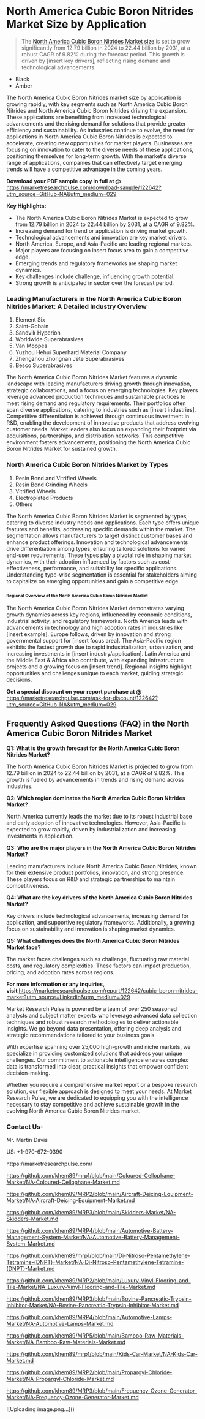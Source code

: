 <h1>North America Cubic Boron Nitrides Market&nbsp;Size by Application</h1><blockquote><p>The <a href="https://marketresearchpulse.com/download-sample/122642?utm_source=GitHub-NA&amp;utm_medium=029">North America Cubic Boron Nitrides Market size</a> is set to grow significantly from 12.79 billion in 2024 to 22.44 billion by 2031, at a robust CAGR of 9.82% during the forecast period. This growth is driven by [insert key drivers], reflecting rising demand and technological advancements.</p></blockquote><ul><li>Black <li> Amber</li></ul><p>The North America Cubic Boron Nitrides market size by application is growing rapidly, with key segments such as North America Cubic Boron Nitrides and North America Cubic Boron Nitrides driving the expansion. These applications are benefiting from increased technological advancements and the rising demand for solutions that provide greater efficiency and sustainability. As industries continue to evolve, the need for applications in North America Cubic Boron Nitrides is expected to accelerate, creating new opportunities for market players. Businesses are focusing on innovation to cater to the diverse needs of these applications, positioning themselves for long-term growth. With the market's diverse range of applications, companies that can effectively target emerging trends will have a competitive advantage in the coming years.</p><p><strong>Download your PDF sample copy in full at @ </strong><a href="https://marketresearchpulse.com/download-sample/122642?utm_source=GitHub-NA&amp;utm_medium=029">https://marketresearchpulse.com/download-sample/122642?utm_source=GitHub-NA&amp;utm_medium=029</a></p><p><strong>Key Highlights: </strong></p><ul><li>The North America Cubic Boron Nitrides Market is expected to grow from 12.79 billion in 2024 to 22.44 billion by 2031, at a CAGR of 9.82%.</li><li>Increasing demand for trend or application is driving market growth.</li><li>Technological advancements and innovation are key market drivers.</li><li>North America, Europe, and Asia-Pacific are leading regional markets.</li><li>Major players are focusing on insert focus area to gain a competitive edge.</li><li>Emerging trends and regulatory frameworks are shaping market dynamics.</li><li>Key challenges include challenge, influencing growth potential.</li><li>Strong growth is anticipated in sector over the forecast period.</li></ul><h3>Leading Manufacturers in the North America Cubic Boron Nitrides Market: A Detailed Industry Overview</h3><ol><li>Element Six</li><li>Saint-Gobain</li><li>Sandvik Hyperion</li><li>Worldwide Superabrasives</li><li>Van Moppes</li><li>Yuzhou Hehui Superhard Material Company</li><li>Zhengzhou Zhongnan Jete Superabrasives</li><li>Besco Superabrasives</li></ol><div class="flex max-w-full flex-col flex-grow"><div class="min-h-8 text-message flex w-full flex-col items-end gap-2 whitespace-normal break-words [.text-message+&amp;]:mt-5" dir="auto" data-message-author-role="assistant" data-message-id="fd8432e4-4910-450d-b182-61b7bfb0a01f" data-message-model-slug="gpt-4o"><div class="flex w-full flex-col gap-1 empty:hidden first:pt-[3px]"><div class="markdown prose w-full break-words dark:prose-invert light"><p>The North America Cubic Boron Nitrides Market features a dynamic landscape with leading manufacturers driving growth through innovation, strategic collaborations, and a focus on emerging technologies. Key players leverage advanced production techniques and sustainable practices to meet rising demand and regulatory requirements. Their portfolios often span diverse applications, catering to industries such as [insert industries]. Competitive differentiation is achieved through continuous investment in R&amp;D, enabling the development of innovative products that address evolving customer needs. Market leaders also focus on expanding their footprint via acquisitions, partnerships, and distribution networks. This competitive environment fosters advancements, positioning the North America Cubic Boron Nitrides Market for sustained growth.</p></div></div></div></div><h3>North America Cubic Boron Nitrides Market by Types</h3><ol><li>Resin Bond and Vitrified Wheels <li> Resin Bond Grinding Wheels <li> Vitrified Wheels <li> Electroplated Products <li> Others</li></ol><div class="flex max-w-full flex-col flex-grow"><div class="min-h-8 text-message flex w-full flex-col items-end gap-2 whitespace-normal break-words [.text-message+&amp;]:mt-5" dir="auto" data-message-author-role="assistant" data-message-id="084470be-0bb7-4664-bddf-5156b4f41249" data-message-model-slug="gpt-4o-mini"><div class="flex w-full flex-col gap-1 empty:hidden first:pt-[3px]"><div class="markdown prose w-full break-words dark:prose-invert light"><p>The North America Cubic Boron Nitrides Market is segmented by types, catering to diverse industry needs and applications. Each type offers unique features and benefits, addressing specific demands within the market. The segmentation allows manufacturers to target distinct customer bases and enhance product offerings. Innovation and technological advancements drive differentiation among types, ensuring tailored solutions for varied end-user requirements. These types play a pivotal role in shaping market dynamics, with their adoption influenced by factors such as cost-effectiveness, performance, and suitability for specific applications. Understanding type-wise segmentation is essential for stakeholders aiming to capitalize on emerging opportunities and gain a competitive edge.</p></div></div></div></div><h3><span style="font-size: 11px;">Regional Overview of the North America Cubic Boron Nitrides Market</span></h3><div class="flex max-w-full flex-col flex-grow"><div class="min-h-8 text-message flex w-full flex-col items-end gap-2 whitespace-normal break-words [.text-message+&amp;]:mt-5" dir="auto" data-message-author-role="assistant" data-message-id="e9038762-ce64-4e30-91c9-9bd413514231" data-message-model-slug="gpt-4o-mini"><div class="flex w-full flex-col gap-1 empty:hidden first:pt-[3px]"><div class="markdown prose w-full break-words dark:prose-invert light"><p>The North America Cubic Boron Nitrides Market demonstrates varying growth dynamics across key regions, influenced by economic conditions, industrial activity, and regulatory frameworks. North America leads with advancements in technology and high adoption rates in industries like [insert example]. Europe follows, driven by innovation and strong governmental support for [insert focus area]. The Asia-Pacific region exhibits the fastest growth due to rapid industrialization, urbanization, and increasing investments in [insert industry/application]. Latin America and the Middle East &amp; Africa also contribute, with expanding infrastructure projects and a growing focus on [insert trend]. Regional insights highlight opportunities and challenges unique to each market, guiding strategic decisions.</p></div></div></div></div><p><strong>Get a special discount on your report purchase at @ </strong><a href="https://marketresearchpulse.com/ask-for-discount/122642?utm_source=GitHub-NA&amp;utm_medium=029">https://marketresearchpulse.com/ask-for-discount/122642?utm_source=GitHub-NA&amp;utm_medium=029</a></p><h2>Frequently Asked Questions (FAQ) in the North America Cubic Boron Nitrides Market</h2><p><strong>Q1: What is the growth forecast for the North America Cubic Boron Nitrides Market?</strong></p><p>The North America Cubic Boron Nitrides Market is projected to grow from 12.79 billion in 2024 to 22.44 billion by 2031, at a CAGR of 9.82%. This growth is fueled by advancements in trends and rising demand across industries.</p><p><strong>Q2: Which region dominates the North America Cubic Boron Nitrides Market?</strong></p><p>North America currently leads the market due to its robust industrial base and early adoption of innovative technologies. However, Asia-Pacific is expected to grow rapidly, driven by industrialization and increasing investments in application.</p><p><strong>Q3: Who are the major players in the North America Cubic Boron Nitrides Market?</strong></p><p>Leading manufacturers include North America Cubic Boron Nitrides, known for their extensive product portfolios, innovation, and strong presence. These players focus on R&amp;D and strategic partnerships to maintain competitiveness.</p><p><strong>Q4: What are the key drivers of the North America Cubic Boron Nitrides Market?</strong></p><p>Key drivers include technological advancements, increasing demand for application, and supportive regulatory frameworks. Additionally, a growing focus on sustainability and innovation is shaping market dynamics.</p><p><strong>Q5: What challenges does the North America Cubic Boron Nitrides Market face?</strong></p><p>The market faces challenges such as challenge, fluctuating raw material costs, and regulatory complexities. These factors can impact production, pricing, and adoption rates across regions.</p><p><strong>For more information or any inquiries, visit&nbsp;</strong><a href="https://marketresearchpulse.com/report/122642/cubic-boron-nitrides-market?utm_source=Linkedin&utm_medium=029">https://marketresearchpulse.com/report/122642/cubic-boron-nitrides-market?utm_source=Linkedin&utm_medium=029</a></p><p>Market Research Pulse is powered by a team of over 250 seasoned analysts and subject matter experts who leverage advanced data collection techniques and robust research methodologies to deliver actionable insights. We go beyond data presentation, offering deep analysis and strategic recommendations tailored to your business goals.</p><p>With expertise spanning over 25,000 high-growth and niche markets, we specialize in providing customized solutions that address your unique challenges. Our commitment to actionable intelligence ensures complex data is transformed into clear, practical insights that empower confident decision-making.</p><p>Whether you require a comprehensive market report or a bespoke research solution, our flexible approach is designed to meet your needs. At Market Research Pulse, we are dedicated to equipping you with the intelligence necessary to stay competitive and achieve sustainable growth in the evolving North America Cubic Boron Nitrides market.</p><h3><strong>Contact Us-</strong></h3><p>Mr. Martin Davis</p><p>US: +1-970-672-0390</p><p>https://marketresearchpulse.com/</p><p><a href="https://github.com/khem89/mrp1/blob/main/Coloured-Cellophane-Market/NA-Coloured-Cellophane-Market.md">https://github.com/khem89/mrp1/blob/main/Coloured-Cellophane-Market/NA-Coloured-Cellophane-Market.md</a></p><p><a href="https://github.com/khem89/MRP2/blob/main/Aircraft-Deicing-Equipment-Market/NA-Aircraft-Deicing-Equipment-Market.md">https://github.com/khem89/MRP2/blob/main/Aircraft-Deicing-Equipment-Market/NA-Aircraft-Deicing-Equipment-Market.md</a></p><p><a href="https://github.com/khem89/MRP3/blob/main/Skidders-Market/NA-Skidders-Market.md">https://github.com/khem89/MRP3/blob/main/Skidders-Market/NA-Skidders-Market.md</a></p><p><a href="https://github.com/khem89/MRP4/blob/main/Automotive-Battery-Management-System-Market/NA-Automotive-Battery-Management-System-Market.md">https://github.com/khem89/MRP4/blob/main/Automotive-Battery-Management-System-Market/NA-Automotive-Battery-Management-System-Market.md</a></p><p><a href="https://github.com/khem89/mrp1/blob/main/Di-Nitroso-Pentamethylene-Tetramine-(DNPT)-Market/NA-Di-Nitroso-Pentamethylene-Tetramine-(DNPT)-Market.md">https://github.com/khem89/mrp1/blob/main/Di-Nitroso-Pentamethylene-Tetramine-(DNPT)-Market/NA-Di-Nitroso-Pentamethylene-Tetramine-(DNPT)-Market.md</a></p><p><a href="https://github.com/khem89/MRP2/blob/main/Luxury-Vinyl-Flooring-and-Tile-Market/NA-Luxury-Vinyl-Flooring-and-Tile-Market.md">https://github.com/khem89/MRP2/blob/main/Luxury-Vinyl-Flooring-and-Tile-Market/NA-Luxury-Vinyl-Flooring-and-Tile-Market.md</a></p><p><a href="https://github.com/khem89/MRP3/blob/main/Bovine-Pancreatic-Trypsin-Inhibitor-Market/NA-Bovine-Pancreatic-Trypsin-Inhibitor-Market.md">https://github.com/khem89/MRP3/blob/main/Bovine-Pancreatic-Trypsin-Inhibitor-Market/NA-Bovine-Pancreatic-Trypsin-Inhibitor-Market.md</a></p><p><a href="https://github.com/khem89/MRP4/blob/main/Automotive-Lamps-Market/NA-Automotive-Lamps-Market.md">https://github.com/khem89/MRP4/blob/main/Automotive-Lamps-Market/NA-Automotive-Lamps-Market.md</a></p><p><a href="https://github.com/khem89/MRP5/blob/main/Bamboo-Raw-Materials-Market/NA-Bamboo-Raw-Materials-Market.md">https://github.com/khem89/MRP5/blob/main/Bamboo-Raw-Materials-Market/NA-Bamboo-Raw-Materials-Market.md</a></p><p><a href="https://github.com/khem89/mrp1/blob/main/Kids-Car-Market/NA-Kids-Car-Market.md">https://github.com/khem89/mrp1/blob/main/Kids-Car-Market/NA-Kids-Car-Market.md</a></p><p><a href="https://github.com/khem89/MRP2/blob/main/Propargyl-Chloride-Market/NA-Propargyl-Chloride-Market.md">https://github.com/khem89/MRP2/blob/main/Propargyl-Chloride-Market/NA-Propargyl-Chloride-Market.md</a></p><p><a href="https://github.com/khem89/MRP3/blob/main/Frequency-Ozone-Generator-Market/NA-Frequency-Ozone-Generator-Market.md">https://github.com/khem89/MRP3/blob/main/Frequency-Ozone-Generator-Market/NA-Frequency-Ozone-Generator-Market.md</a></p>
![Uploading image.png…]()
